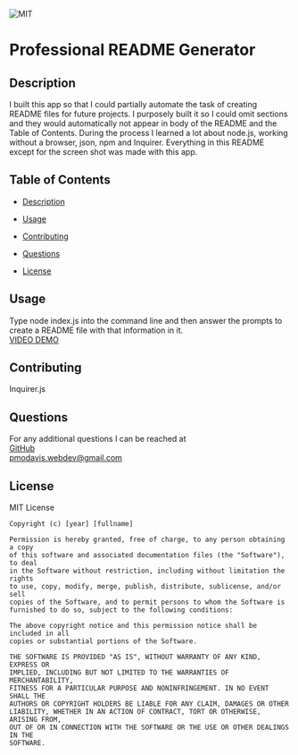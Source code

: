 ![MIT](https://img.shields.io/badge/LICENSE-MIT-green)

# Professional README Generator

## Description

I built this app so that I could partially automate the task of creating README files for future projects. I purposely built it so I could omit sections and they would automatically not appear in body of the README and the Table of Contents. During the process I learned a lot about node.js, working without a browser, json, npm and Inquirer. Everything in this README except for the screen shot was made with this app.

## Table of Contents

- [Description](#description)

- [Usage](#usage)
- [Contributing](#contributing)

- [Questions](#questions)
- [License](#license)

## Usage

Type node index.js into the command line and then answer the prompts to create a README file with that information in it.  
[VIDEO DEMO](https://drive.google.com/file/d/1wa0fz7ppLetThCr3q_Mz5cgE443bKaNK/view?usp=sharing)

## Contributing

Inquirer.js

## Questions

For any additional questions I can be reached at </br>[GitHub](https://github.com/PeterMoDavis)</br> pmodavis.webdev@gmail.com

## License

MIT License

    Copyright (c) [year] [fullname]

    Permission is hereby granted, free of charge, to any person obtaining a copy
    of this software and associated documentation files (the "Software"), to deal
    in the Software without restriction, including without limitation the rights
    to use, copy, modify, merge, publish, distribute, sublicense, and/or sell
    copies of the Software, and to permit persons to whom the Software is
    furnished to do so, subject to the following conditions:

    The above copyright notice and this permission notice shall be included in all
    copies or substantial portions of the Software.

    THE SOFTWARE IS PROVIDED "AS IS", WITHOUT WARRANTY OF ANY KIND, EXPRESS OR
    IMPLIED, INCLUDING BUT NOT LIMITED TO THE WARRANTIES OF MERCHANTABILITY,
    FITNESS FOR A PARTICULAR PURPOSE AND NONINFRINGEMENT. IN NO EVENT SHALL THE
    AUTHORS OR COPYRIGHT HOLDERS BE LIABLE FOR ANY CLAIM, DAMAGES OR OTHER
    LIABILITY, WHETHER IN AN ACTION OF CONTRACT, TORT OR OTHERWISE, ARISING FROM,
    OUT OF OR IN CONNECTION WITH THE SOFTWARE OR THE USE OR OTHER DEALINGS IN THE
    SOFTWARE.
